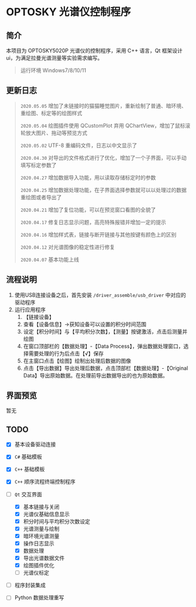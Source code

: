# OPTOSKY 光谱仪控制程序

## 简介

本项目为 OPTOSKY5020P 光谱仪的控制程序，采用 C++ 语言，Qt 框架设计 ui，为满足拉曼光谱测量等实验需求编写。

> 运行环境 Windows7/8/10/11



## 更新日志

> `2020.05.05` 增加了未链接时的猫猫睡觉图片，重新绘制了普通、暗环境、重绘图、标定等的绘图样式
>
> `2020.05.04` 绘图插件使用 QCustomPlot 弃用 QChartView，增加了鼠标滚轮放大图片、拖动等预览方式
>
> `2020.05.02` UTF-8 重编码文件，日志以中文显示了
>
> `2020.04.30` 对导出的文件格式进行了优化，增加了一个子界面，可以手动填写标定参数了
>
> `2020.04.27` 增加数据导入功能，用以读取存储标定时的参数
>
> `2020.04.25` 增加数据处理功能，在子界面选择参数就可以以处理过的数据重绘图或者导出了
>
> `2020.04.21` 增加了复位功能，可以在预览窗口看图的全貌了
>
> `2020.04.17` 修复日志显示问题，高亮特殊报错并增加一定的提示
>
> `2020.04.16` 增加样式表，链接与断开链接与其他按键有颜色上的区别
>
> `2020.04.12` 对光谱图像的稳定性进行修复
>
> `2020.04.07` 基本功能上线

## 流程说明

1. 使用USB连接设备之后，首先安装 `/driver_assemble/usb_driver` 中对应的驱动程序
2. 运行应用程序
   1. 【链接设备】
   2. 查看【设备信息】->获知设备可以设置的积分时间范围
   3. 设定【积分时间】与【平均积分次数】，【测量】按键激活，点击后测量并绘图
   4. 在窗口顶部栏的【数据处理】-【Data Process】，弹出数据处理窗口，选择需要处理的行为后点击【√】保存
   5. 在主窗口点击【绘图】绘制出处理后数据的图像
   6. 点击【导出数据】导出处理后数据，点击顶部栏【数据处理】-【Original Data】导出原始数据。在处理前导出数据导出的也为原始数据。



## 界面预览

暂无

## TODO

- [x] 基本设备驱动连接
- [x] `C#` 基础模板
- [x] `C++` 基础模板
- [x] `C++` 顺序流程终端控制程序
- [ ] `Qt` 交互界面
  - [x] 基本链接与关闭
  - [x] 光谱仪基础信息显示
  - [x] 积分时间与平均积分次数设定
  - [x] 光谱测量与绘制
  - [x] 暗环境光谱测量
  - [x] 操作日志显示
  - [x] 数据处理
  - [x] 导出光谱数据文件
  - [x] 绘图插件优化
  - [ ] 光谱仪标定
- [ ] 程序封装集成
- [ ] Python 数据处理重写



